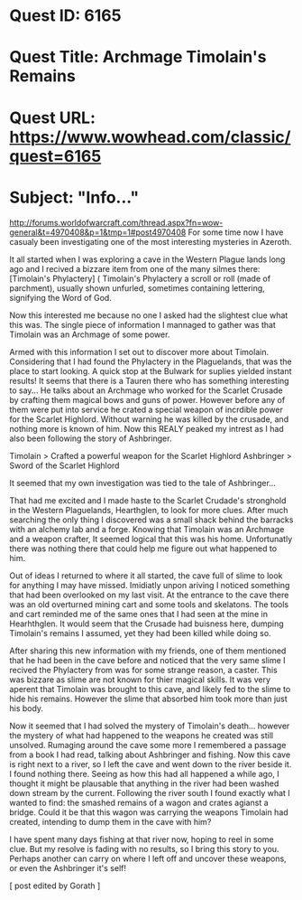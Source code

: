 # Quest ID: 6165
# Quest Title: <NYI> <TXT> Archmage Timolain's Remains
# Quest URL: https://www.wowhead.com/classic/quest=6165
# Subject: "Info..."
http://forums.worldofwarcraft.com/thread.aspx?fn=wow-general&t=4970408&p=1&tmp=1#post4970408
For some time now I have casualy been investigating one of the most interesting mysteries in Azeroth.

It all started when I was exploring a cave in the Western Plague lands long ago and I recived a bizzare item from one of the many silmes there: [Timolain's Phylactery] ( Timolain's Phylactery a scroll or roll (made of parchment), usually shown unfurled, sometimes containing lettering, signifying the Word of God.

Now this interested me because no one I asked had the slightest clue what this was. The single piece of information I mannaged to gather was that Timolain was an Archmage of some power.

Armed with this information I set out to discover more about Timolain. Considering that I had found the Phylactery in the Plaguelands, that was the place to start looking. A quick stop at the Bulwark for suplies yielded instant results! It seems that there is a Tauren there who has something interesting to say...
He talks about an Archmage who worked for the Scarlet Crusade by crafting them magical bows and guns of power. However before any of them were put into service he crated a special weapon of incrdible power for the Scarlet Highlord. Without warning he was killed by the crusade, and nothing more is known of him.
Now this REALY peaked my intrest as I had also been following the story of Ashbringer.

Timolain > Crafted a powerful weapon for the Scarlet Highlord
Ashbringer > Sword of the Scarlet Highlord

It seemed that my own investigation was tied to the tale of Ashbringer...

That had me excited and I made haste to the Scarlet Crudade's stronghold in the Western Plaguelands, Hearthglen, to look for more clues. After much searching the only thing I discovered was a small shack behind the barracks with an alchemy lab and a forge. Knowing that Timolain was an Archmage and a weapon crafter, It seemed logical that this was his home. Unfortunatly there was nothing there that could help me figure out what happened to him.

Out of ideas I returned to where it all started, the cave full of slime to look for anything I may have missed. Imidiatly unpon ariving I noticed something that had been overlooked on my last visit. At the entrance to the cave there was an old overturned mining cart and some tools and skelatons. The tools and cart reminded me of the same ones that I had seen at the mine in Hearhthglen. It would seem that the Crusade had buisness here, dumping Timolain's remains I assumed, yet they had been killed while doing so.

After sharing this new information with my friends, one of them mentioned that he had been in the cave before and noticed that the very same slime I recived the Phylactery from was for some strange reason, a caster. This was bizzare as slime are not known for thier magical skills. It was very aperent that Timolain was brought to this cave, and likely fed to the slime to hide his remains. However the slime that absorbed him took more than just his body.

Now it seemed that I had solved the mystery of Timolain's death... however the mystery of what had happened to the weapons he created was still unsolved. Rumaging around the cave some more I remembered a passage from a book I had read, talking about Ashbringer and fishing.
Now this cave is right next to a river, so I left the cave and went down to the river beside it. I found nothing there. Seeing as how this had all happened a while ago, I thought it might be plausable that anything in the river had been washed down stream by the current. Following the river south I found exactly what I wanted to find: the smashed remains of a wagon and crates agianst a bridge. Could it be that this wagon was carrying the weapons Timolain had created, intending to dump them in the cave with him?

I have spent many days fishing at that river now, hoping to reel in some clue. But my resolve is fading with no results, so I bring this story to you. Perhaps another can carry on where I left off and uncover these weapons, or even the Ashbringer it's self!

[ post edited by Gorath ]